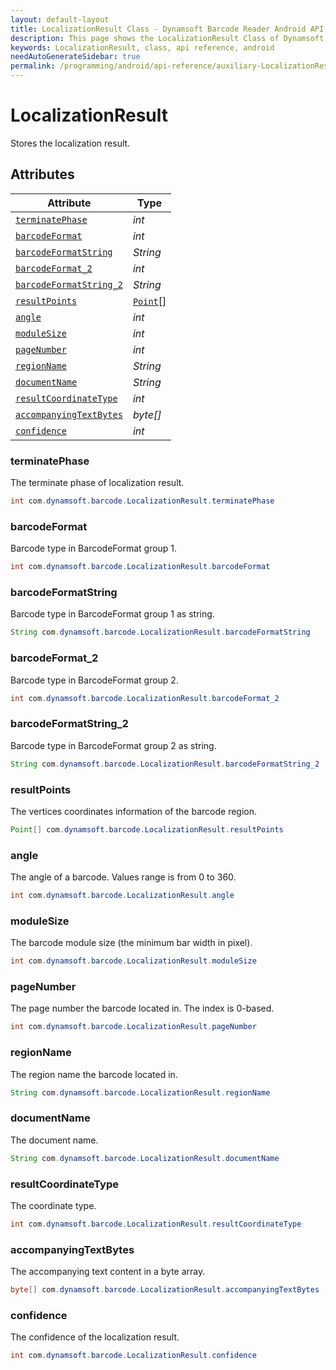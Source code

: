 ```yaml
---
layout: default-layout
title: LocalizationResult Class - Dynamsoft Barcode Reader Android API Reference
description: This page shows the LocalizationResult Class of Dynamsoft Barcode Reader for Android SDK.
keywords: LocalizationResult, class, api reference, android
needAutoGenerateSidebar: true
permalink: /programming/android/api-reference/auxiliary-LocalizationResult-v7.6.0.html
---
```



# LocalizationResult

Stores the localization result.

## Attributes
  
| Attribute | Type |
|---------- | ---- |
| [`terminatePhase`](#terminatephase) | *int* |
| [`barcodeFormat`](#barcodeformat) | *int* |
| [`barcodeFormatString`](#barcodeformatstring) | *String* |
| [`barcodeFormat_2`](#barcodeformat_2 ) | *int* |
| [`barcodeFormatString_2`](#barcodeformatstring_2) | *String* |
| [`resultPoints`](#resultpoints) | [`Point`](Point.md)\[\] |
| [`angle`](#angle) | *int* |
| [`moduleSize`](#modulesize) | *int* |
| [`pageNumber`](#pagenumber) | *int* |
| [`regionName`](#regionname) | *String* |
| [`documentName`](#documentname)| *String* |
| [`resultCoordinateType`](#resultcoordinatetype) | *int* |
| [`accompanyingTextBytes`](#accompanyingtextbytes) | *byte\[\]* |
| [`confidence`](#confidence) | *int* |

### terminatePhase

The terminate phase of localization result.

```java
int com.dynamsoft.barcode.LocalizationResult.terminatePhase
```

### barcodeFormat

Barcode type in BarcodeFormat group 1.

```java
int com.dynamsoft.barcode.LocalizationResult.barcodeFormat
```

### barcodeFormatString

Barcode type in BarcodeFormat group 1 as string.

```java
String com.dynamsoft.barcode.LocalizationResult.barcodeFormatString
```

### barcodeFormat_2

Barcode type in BarcodeFormat group 2.

```java
int com.dynamsoft.barcode.LocalizationResult.barcodeFormat_2
```

### barcodeFormatString_2

Barcode type in BarcodeFormat group 2 as string.

```java
String com.dynamsoft.barcode.LocalizationResult.barcodeFormatString_2
```

### resultPoints

The vertices coordinates information of the barcode region.

```java
Point[] com.dynamsoft.barcode.LocalizationResult.resultPoints
```

### angle

The angle of a barcode. Values range is from 0 to 360.

```java
int com.dynamsoft.barcode.LocalizationResult.angle
```

### moduleSize

The barcode module size (the minimum bar width in pixel).

```java
int com.dynamsoft.barcode.LocalizationResult.moduleSize
```

### pageNumber

The page number the barcode located in. The index is 0-based.

```java
int com.dynamsoft.barcode.LocalizationResult.pageNumber
```

### regionName

The region name the barcode located in.

```java
String com.dynamsoft.barcode.LocalizationResult.regionName
```

### documentName

The document name.

```java
String com.dynamsoft.barcode.LocalizationResult.documentName
```

### resultCoordinateType

The coordinate type.

```java
int com.dynamsoft.barcode.LocalizationResult.resultCoordinateType
```

### accompanyingTextBytes

The accompanying text content in a byte array.

```java
byte[] com.dynamsoft.barcode.LocalizationResult.accompanyingTextBytes
```

### confidence

The confidence of the localization result.

```java
int com.dynamsoft.barcode.LocalizationResult.confidence
```
